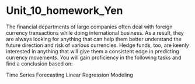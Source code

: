 # Unit_10_homework_Yen

The financial departments of large companies often deal with foreign currency transactions while doing international business. As a result, they are always looking for anything that can help them better understand the future direction and risk of various currencies. Hedge funds, too, are keenly interested in anything that will give them a consistent edge in predicting currency movements.
You will gain proficiency in the following tasks and find a conclusion based on:

Time Series Forecasting
Linear Regression Modeling
